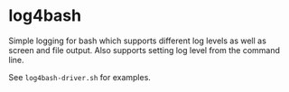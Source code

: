 log4bash
========

Simple logging for bash which supports different log levels as well as screen and file output. Also supports setting log level from the command line.

See `log4bash-driver.sh` for examples.
